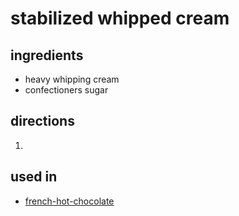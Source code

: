 # stabilized whipped cream

## ingredients

- heavy whipping cream
- confectioners sugar

## directions

1.

## used in

- [french-hot-chocolate](../beverages/french-hot-chocolate.md)

